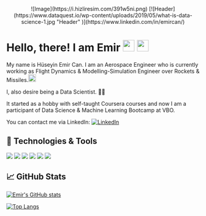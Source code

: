 <p align="center">
![Image](https://i.hizliresim.com/391w5ni.png)  
[![Header](https://www.dataquest.io/wp-content/uploads/2019/05/what-is-data-science-1.jpg "Header" )](https://www.linkedin.com/in/emircan/) 
    
</p>

# Hello, there! I am Emir <img src="https://emojipedia-us.s3.dualstack.us-west-1.amazonaws.com/thumbs/120/google/313/man-astronaut_1f468-200d-1f680.png" width="30px"> <img src="https://raw.githubusercontent.com/MartinHeinz/MartinHeinz/master/wave.gif" width="30px">
My name is Hüseyin Emir Can. I am an Aerospace Engineer who is currently working as Flight Dynamics & Modelling-Simulation Engineer over Rockets & Missiles.<img src="https://emojipedia-us.s3.dualstack.us-west-1.amazonaws.com/thumbs/120/google/313/rocket_1f680.png" width="20px">     

I, also desire being a Data Scientist.  👨‍💻

It started as a hobby with self-taught Coursera courses and now I am a participant of Data Science & Machine Learning Bootcamp at VBO.

You can contact me via LinkedIn: [![LinkedIn][1.1]][1]



## 🔧 Technologies & Tools
![](https://img.shields.io/badge/OS-Windows-informational?style=flat&logo=windows&logoColor=white&color=2bbc8a)
![](https://img.shields.io/badge/Editor-PyCharm-informational?style=flat&logo=pycharm-idea&logoColor=white&color=2bbc8a)
![](https://img.shields.io/badge/Editor-Google_Colab-informational?style=flat&logo=colab&logoColor=white&color=2bbc8a)
![](https://img.shields.io/badge/Code-Python-informational?style=flat&logo=python&logoColor=white&color=2bbc8a)
![](https://img.shields.io/badge/Code-Matlab-informational?style=flat&logo=matlab&logoColor=white&color=2bbc8a)
![](https://img.shields.io/badge/Writer-Medium-informational?style=flat&logo=medium&logoColor=white&color=2bbc8a)

## &#x1f4c8; GitHub Stats

[![Emir's GitHub stats](https://github-readme-stats.vercel.app/api?username=aerospacerr&theme=tokyonight)](https://github.com/aerospacerr/github-readme-stats)


[![Top Langs](https://github-readme-stats.vercel.app/api/top-langs/?username=aerospacerr&theme=jolly)](https://github.com/aerospacerr/github-readme-stats)



[1]: https://www.linkedin.com/in/emircan/  

[1.1]: https://img.icons8.com/fluency/24/000000/linkedin.png  

<!--
**Aerospacerr/Aerospacerr** is a ✨ _special_ ✨ repository because its `README.md` (this file) appears on your GitHub profile.

Here are some ideas to get you started:

- 🔭 I’m currently working on ...
- 🌱 I’m currently learning ...
- 👯 I’m looking to collaborate on ...
- 🤔 I’m looking for help with ...
- 💬 Ask me about ...
- 📫 How to reach me: ...
- 😄 Pronouns: ...
- ⚡ Fun fact: ...

<a href="https://icons8.com/icon/xuvGCOXi8Wyg/linkedin">LinkedIn icon by Icons8</a>[https://www.linkedin.com/in/emircan/]
<a href="https://www.linkedin.com/in/emircan/"><img height="30" src="https://github.com/WaylonWalker/WaylonWalker/blob/main/icon/linkedin.png?raw=true"></a>

[![Readme Card](https://github-readme-stats.vercel.app/api/pin/?username=aerospacerr&repo=github-readme-stats)](https://github.com/aerospacerr/github-readme-stats)
[![Readme Card](https://github-readme-stats.vercel.app/api/pin/?username=anuraghazra&repo=github-readme-stats)](https://github.com/anuraghazra/github-readme-stats)

[![Emir's GitHub stats](https://github-readme-stats.vercel.app/api?username=aerospacerr&show_icons=true&theme=tokyonight )](https://github.com/aerospacerr/github-readme-stats)

-->



